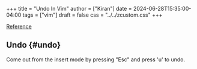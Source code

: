 +++
title = "Undo In Vim"
author = ["Kiran"]
date = 2024-06-28T15:35:00-04:00
tags = ["vim"]
draft = false
css = "../../zcustom.css"
+++

[Reference](https://www.youtube.com/watch?v=d975TRmAfv4)


## Undo {#undo}

Come out from the insert mode by pressing "Esc" and press 'u' to undo.
